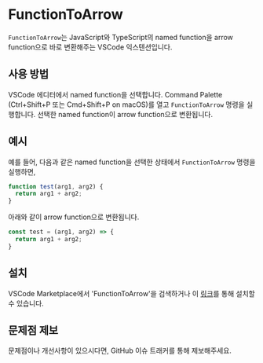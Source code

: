 # FunctionToArrow
`FunctionToArrow`는 JavaScript와 TypeScript의 named function을 arrow function으로 바로 변환해주는 VSCode 익스텐션입니다.

## 사용 방법
VSCode 에디터에서 named function을 선택합니다.
Command Palette (Ctrl+Shift+P 또는 Cmd+Shift+P on macOS)를 열고 `FunctionToArrow` 명령을 실행합니다.
선택한 named function이 arrow function으로 변환됩니다.

## 예시
예를 들어, 다음과 같은 named function을 선택한 상태에서 `FunctionToArrow` 명령을 실행하면,

```typescript
function test(arg1, arg2) {
  return arg1 + arg2;
}
```
아래와 같이 arrow function으로 변환됩니다.

```typescript
const test = (arg1, arg2) => {
  return arg1 + arg2;
}
```
## 설치
VSCode Marketplace에서 'FunctionToArrow'을 검색하거나 이 [링크](https://marketplace.visualstudio.com/items?itemName=hismethod.function-to-arrow)를 통해 설치할 수 있습니다.

## 문제점 제보
문제점이나 개선사항이 있으시다면, GitHub 이슈 트래커를 통해 제보해주세요.
